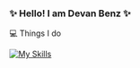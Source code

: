 ### ✨ Hello! I am Devan Benz ✨

💻 Things I do

[![My Skills](https://skillicons.dev/icons?i=rust,go,ts)](https://skillicons.dev)
